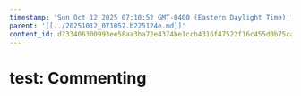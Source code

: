 ```yaml
---
timestamp: 'Sun Oct 12 2025 07:10:52 GMT-0400 (Eastern Daylight Time)'
parent: '[[../20251012_071052.b225124e.md]]'
content_id: d733406300993ee58aa3ba72e4374be1ccb4316f47522f16c455d0b75ca7ecae
---
```


# test: Commenting
